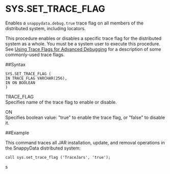 # SYS.SET_TRACE_FLAG

Enables a `snappydata.debug.true` trace flag on all members of the distributed system, including locators.

This procedure enables or disables a specific trace flag for the distributed system as a whole. You must be a system user to execute this procedure. See <a href="../../manage_guide/log-debug.html#concept_0F36D4EF575C42069159670739D1ECC8" class="xref" title="SnappyData provides debug trace flags to record additional information about SnappyData features in the log file.">Using Trace Flags for Advanced Debugging</a> for a description of some commonly-used trace flags.

##Syntax

``` pre
SYS.SET_TRACE_FLAG (
IN TRACE_FLAG VARCHAR(256),
IN ON BOOLEAN
)
```

TRACE\_FLAG   
Specifies name of the trace flag to enable or disable.

<!-- -->

ON   
Specifies boolean value: "true" to enable the trace flag, or "false" to disable it.

##Example

This command traces all JAR installation, update, and removal operations in the SnappyData distributed system:

``` pre
call sys.set_trace_flag ('TraceJars', 'true');
```

s
